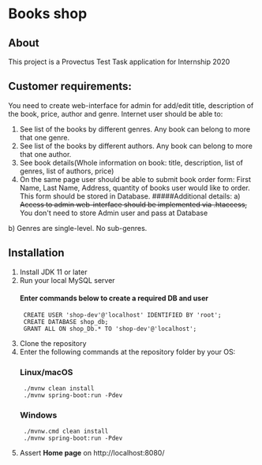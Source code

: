 # Books shop 
## About
This project is a Provectus Test Task application for Internship 2020

## Customer requirements:
   You need to create web-interface for admin for add/edit title, description of the book, price, author and genre.
   Internet user should be able to:
   1) See list of the books by different genres. Any book can belong to more that one genre.
   2) See list of the books by different authors. Any book can belong to more that one author.
   3) See book details(Whole information on book: title, description, list of genres, list of authors, price)
   4) On the same page user should be able to submit book order form: First Name, Last Name, Address, quantity of books user would like to order. This form should be stored in Database.
   #####Additional details:
   a) ~~Access to admin web-interface should be implemented via .htaccess,~~ You don't need to store Admin user and pass at Database
   
   b) Genres are single-level. No sub-genres.


## Installation
1. Install JDK 11 or later
2. Run your local MySQL server
    #### Enter commands below to create a required DB and user
        CREATE USER 'shop-dev'@'localhost' IDENTIFIED BY 'root';
        CREATE DATABASE shop_db;
        GRANT ALL ON shop_Db.* TO 'shop-dev'@'localhost';
3. Clone the repository
4. Enter the following commands at the repository folder by your OS:
    ### Linux/macOS
        ./mvnw clean install
        ./mvnw spring-boot:run -Pdev
    ### Windows 
        ./mvnw.cmd clean install
        ./mvnw spring-boot:run -Pdev
4. Assert **Home page** on http://localhost:8080/